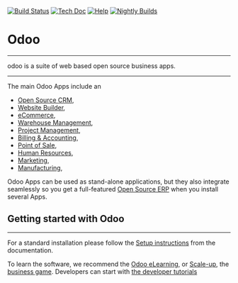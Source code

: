 [![Build Status](http://runbot.odoo.com/runbot/badge/flat/1/master.svg)](http://runbot.odoo.com/runbot)
[![Tech Doc](http://img.shields.io/badge/master-docs-875A7B.svg?style=flat&colorA=8F8F8F)](http://www.odoo.com/documentation/master)
[![Help](http://img.shields.io/badge/master-help-875A7B.svg?style=flat&colorA=8F8F8F)](https://www.odoo.com/forum/help-1)
[![Nightly Builds](http://img.shields.io/badge/master-nightly-875A7B.svg?style=flat&colorA=8F8F8F)](http://nightly.odoo.com/)

# Odoo
-------------

odoo is a suite of web based open source business apps.

-------------

The main Odoo Apps include an 
* <a href="https://www.odoo.com/page/crm">Open Source CRM</a>,
* <a href="https://www.odoo.com/page/website-builder">Website Builder</a>,
* <a href="https://www.odoo.com/page/e-commerce">eCommerce</a>,
* <a href="https://www.odoo.com/page/warehouse">Warehouse Management</a>,
* <a href="https://www.odoo.com/page/project-management">Project Management</a>,
* <a href="https://www.odoo.com/page/accounting">Billing &amp; Accounting</a>,
* <a href="https://www.odoo.com/page/point-of-sale">Point of Sale</a>,
* <a href="https://www.odoo.com/page/employees">Human Resources</a>,
* <a href="https://www.odoo.com/page/lead-automation">Marketing</a>,
* <a href="https://www.odoo.com/page/manufacturing">Manufacturing</a>,

Odoo Apps can be used as stand-alone applications, but they also integrate seamlessly so you get
a full-featured <a href="https://www.odoo.com">Open Source ERP</a> when you install several Apps.


## Getting started with Odoo
-------------------------

For a standard installation please follow the <a href="https://www.odoo.com/documentation/14.0/setup/install.html">Setup instructions</a>
from the documentation.

To learn the software, we recommend the 
<a href="https://www.odoo.com/slides">Odoo eLearning</a>, or <a href="https://www.odoo.com/page/scale-up-business-game">Scale-up</a>, the <a href="https://www.odoo.com/page/scale-up-business-game">business game</a>. Developers can start with <a href="https://www.odoo.com/documentation/14.0/tutorials.html">the developer tutorials</a>
